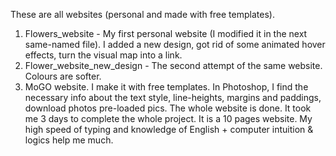 These are all websites (personal and made with free templates).
1. Flowers_website - My first personal website (I modified it in the next same-named file). I added a new design, got rid of some animated hover effects, turn the visual map into a link. 
2. Flower_website_new_design - The second attempt of the same website. Colours are softer. 
3. MoGO website. I make it with free templates. In Photoshop, I find the necessary info about the text style, line-heights, margins and paddings, download photos pre-loaded pics. The whole website is done. It took me 3 days to complete the whole project. It is a 10 pages website. My high speed of typing and knowledge of English + computer intuition & logics help me much. 
